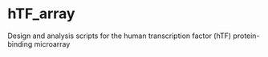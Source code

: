 # hTF_array
Design and analysis scripts for the human transcription factor (hTF) protein-binding microarray
